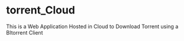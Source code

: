 # torrent_Cloud
This is a Web Application Hosted in Cloud to Download Torrent using a BItorrent Client

